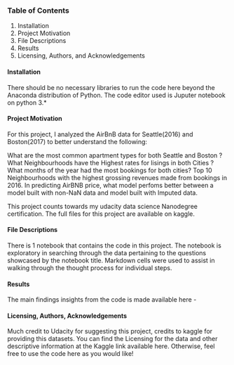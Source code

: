### Table of Contents

1. Installation
2. Project Motivation
3. File Descriptions
4. Results
5. Licensing, Authors, and Acknowledgements

#### Installation

There should be no necessary libraries to run the code here beyond the Anaconda distribution of Python. The code editor used is Juputer notebook on python 3.*

#### Project Motivation

For this project, I analyzed the AirBnB data for Seattle(2016) and Boston(2017) to better understand the following:

What are the most common apartment types for both Seattle and Boston ?
What Neighbourhoods have the Highest rates for lisings in both Cities ?
What months of the year had the most bookings for both cities?
Top 10 Neighbourhoods with the highest grossing revenues made from bookings in 2016.
In predicting AirBNB price, what model perfoms better between a model built with non-NaN data and model built with Imputed data.

This project counts towards my udacity data science Nanodegree certification.
The full files for this project are available on kaggle.

#### File Descriptions

There is 1 notebook that contains the code in this project. The notebook is exploratory in searching through the data pertaining to the questions showcased by the notebook title. 
Markdown cells were used to assist in walking through the thought process for individual steps.

#### Results 
The main findings insights from the code is made available here - [
](https://medium.com/@okechukwuprincewillw/this-is-how-much-airbnbs-generates-in-seattle-and-boston-e834b677663)

#### Licensing, Authors, Acknowledgements
Much credit to Udacity for suggesting this project, credits to kaggle for providing this datasets.  You can find the Licensing for the data and other descriptive information at the Kaggle link available here. Otherwise, feel free to use the code here as you would like!



